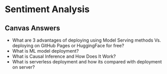 # Sentiment Analysis

## Canvas Answers

- What are 3 advantages of deploying using Model Serving methods Vs. deploying on GitHub Pages or HuggingFace for free?
- What is ML model deployment?
- What is Causal Inference and How Does It Work?
- What is serverless deployment and how its compared with deployment on server?